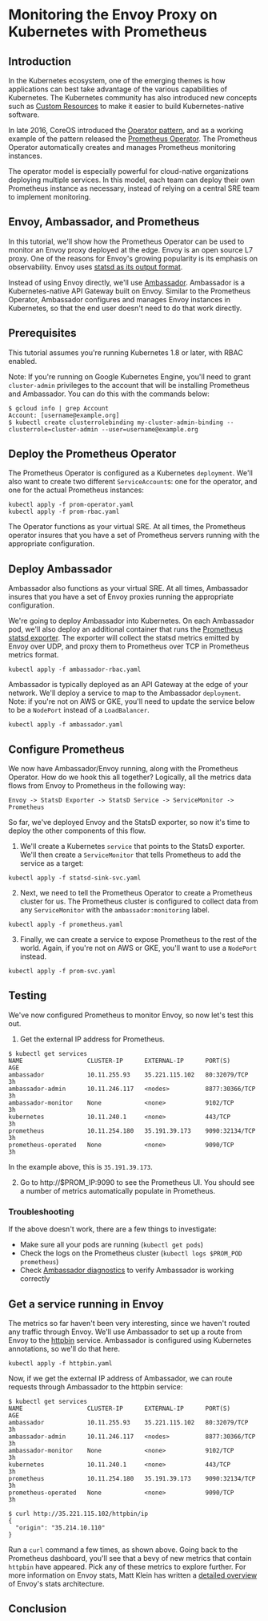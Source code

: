 # Monitoring the Envoy Proxy on Kubernetes with Prometheus

## Introduction

In the Kubernetes ecosystem, one of the emerging themes is how applications can best take advantage of the various capabilities of Kubernetes. The Kubernetes community has also introduced new concepts such as [Custom Resources](https://kubernetes.io/docs/concepts/api-extension/custom-resources/) to make it easier to build Kubernetes-native software.

In late 2016, CoreOS introduced the [Operator pattern](https://coreos.com/blog/introducing-operators.html), and as a working example of the pattern released the [Prometheus Operator](https://coreos.com/operators/prometheus/docs/latest/). The Prometheus Operator automatically creates and manages Prometheus monitoring instances.

The operator model is especially powerful for cloud-native organizations deploying multiple services. In this model, each team can deploy their own Prometheus instance as necessary, instead of relying on a central SRE team to implement monitoring.

## Envoy, Ambassador, and Prometheus

In this tutorial, we'll show how the Prometheus Operator can be used to monitor an Envoy proxy deployed at the edge. Envoy is an open source L7 proxy. One of the reasons for Envoy's growing popularity is its emphasis on observability. Envoy uses [statsd as its output format](https://www.envoyproxy.io/docs/envoy/v1.5.0/intro/arch_overview/statistics.html).

Instead of using Envoy directly, we'll use [Ambassador](https://www.getambassador.io). Ambassador is a Kubernetes-native API Gateway built on Envoy. Similar to the Prometheus Operator, Ambassador configures and manages Envoy instances in Kubernetes, so that the end user doesn't need to do that work directly.

## Prerequisites

This tutorial assumes you're running Kubernetes 1.8 or later, with RBAC enabled.

Note: If you're running on Google Kubernetes Engine, you'll need to grant `cluster-admin` privileges to the account that will be installing Prometheus and Ambassador. You can do this with the commands below:

```
$ gcloud info | grep Account
Account: [username@example.org]
$ kubectl create clusterrolebinding my-cluster-admin-binding --clusterrole=cluster-admin --user=username@example.org
```

## Deploy the Prometheus Operator

The Prometheus Operator is configured as a Kubernetes `deployment`. We'll also want to create two different `ServiceAccount`s: one for the operator, and one for the actual Prometheus instances:

```
kubectl apply -f prom-operator.yaml
kubectl apply -f prom-rbac.yaml
```

The Operator functions as your virtual SRE. At all times, the Prometheus operator insures that you have a set of Prometheus servers running with the appropriate configuration.

## Deploy Ambassador

Ambassador also functions as your virtual SRE. At all times, Ambassador insures that you have a set of Envoy proxies running the appropriate configuration.

We're going to deploy Ambassador into Kubernetes. On each Ambassador pod, we'll also deploy an additional container that runs the [Prometheus statsd exporter](https://github.com/prometheus/statsd_exporter). The exporter will collect the statsd metrics emitted by Envoy over UDP, and proxy them to Prometheus over TCP in Prometheus metrics format.

`kubectl apply -f ambassador-rbac.yaml`

Ambassador is typically deployed as an API Gateway at the edge of your network. We'll deploy a service to map to the Ambassador `deployment`. Note: if you're not on AWS or GKE, you'll need to update the service below to be a `NodePort` instead of a `LoadBalancer`.

`kubectl apply -f ambassador.yaml`

## Configure Prometheus

We now have Ambassador/Envoy running, along with the Prometheus Operator. How do we hook this all together? Logically, all the metrics data flows from Envoy to Prometheus in the following way:

```
Envoy -> StatsD Exporter -> StatsD Service -> ServiceMonitor -> Prometheus
```

So far, we've deployed Envoy and the StatsD exporter, so now it's time to deploy the other components of this flow.

1. We'll create a Kubernetes `service` that points to the StatsD exporter. We'll then create a `ServiceMonitor` that tells Prometheus to add the service as a target:

`kubectl apply -f statsd-sink-svc.yaml`

2. Next, we need to tell the Prometheus Operator to create a Prometheus cluster for us. The Prometheus cluster is configured to collect data from any `ServiceMonitor` with the `ambassador:monitoring` label.

`kubectl apply -f prometheus.yaml`

3. Finally, we can create a service to expose Prometheus to the rest of the world. Again, if you're not on AWS or GKE, you'll want to use a `NodePort` instead.

`kubectl apply -f prom-svc.yaml`

## Testing

We've now configured Prometheus to monitor Envoy, so now let's test this out.

1. Get the external IP address for Prometheus.

```
$ kubectl get services
NAME                  CLUSTER-IP      EXTERNAL-IP      PORT(S)          AGE
ambassador            10.11.255.93    35.221.115.102   80:32079/TCP     3h
ambassador-admin      10.11.246.117   <nodes>          8877:30366/TCP   3h
ambassador-monitor    None            <none>           9102/TCP         3h
kubernetes            10.11.240.1     <none>           443/TCP          3h
prometheus            10.11.254.180   35.191.39.173    9090:32134/TCP   3h
prometheus-operated   None            <none>           9090/TCP         3h
```

In the example above, this is `35.191.39.173`.

2. Go to http://$PROM_IP:9090 to see the Prometheus UI. You should see a number of metrics automatically populate in Prometheus.

### Troubleshooting

If the above doesn't work, there are a few things to investigate:

* Make sure all your pods are running (`kubectl get pods`)
* Check the logs on the Prometheus cluster (`kubectl logs $PROM_POD prometheus`)
* Check [Ambassador diagnostics](https://www.getambassador.io/user-guide/running#diagnostics) to verify Ambassador is working correctly

## Get a service running in Envoy

The metrics so far haven't been very interesting, since we haven't routed any traffic through Envoy. We'll use Ambassador to set up a route from Envoy to the [httpbin](http://httpbin.org) service. Ambassador is configured using Kubernetes annotations, so we'll do that here.

```
kubectl apply -f httpbin.yaml
```

Now, if we get the external IP address of Ambassador, we can route requests through Ambassador to the httpbin service:

```
$ kubectl get services
NAME                  CLUSTER-IP      EXTERNAL-IP      PORT(S)          AGE
ambassador            10.11.255.93    35.221.115.102   80:32079/TCP     3h
ambassador-admin      10.11.246.117   <nodes>          8877:30366/TCP   3h
ambassador-monitor    None            <none>           9102/TCP         3h
kubernetes            10.11.240.1     <none>           443/TCP          3h
prometheus            10.11.254.180   35.191.39.173    9090:32134/TCP   3h
prometheus-operated   None            <none>           9090/TCP         3h

$ curl http://35.221.115.102/httpbin/ip
{
  "origin": "35.214.10.110"
}
```

Run a `curl` command a few times, as shown above. Going back to the Prometheus dashboard, you'll see that a bevy of new metrics that contain `httpbin` have appeared. Pick any of these metrics to explore further. For more information on Envoy stats, Matt Klein has written a [detailed overview](https://blog.envoyproxy.io/envoy-stats-b65c7f363342) of Envoy's stats architecture.

## Conclusion
